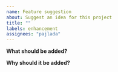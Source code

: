 ```yaml
---
name: Feature suggestion
about: Suggest an idea for this project
title: ""
labels: enhancement
assignees: "pajlada"
---
```


**What should be added?**

<!-- A clear and concise description of the requested feature. -->

**Why should it be added?**

<!-- A clear and concise description of what motivates you to request this change. -->
